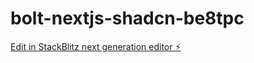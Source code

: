 # bolt-nextjs-shadcn-be8tpc

[Edit in StackBlitz next generation editor ⚡️](https://stackblitz.com/~/github.com/EdwinMoralesDev/bolt-nextjs-shadcn-be8tpc)